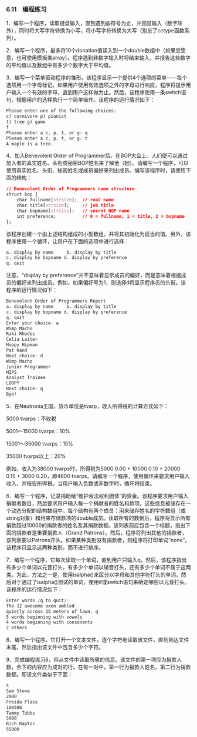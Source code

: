 ### 6.11　编程练习

1．编写一个程序，读取键盘输入，直到遇到@符号为止，并回显输入（数字除外），同时将大写字符转换为小写，将小写字符转换为大写（别忘了cctype函数系列）。

2．编写一个程序，最多将10个donation值读入到一个double数组中（如果您愿意，也可使用模板类array）。程序遇到非数字输入时将结束输入，并报告这些数字的平均值以及数组中有多少个数字大于平均值。

3．编写一个菜单驱动程序的雏形。该程序显示一个提供4个选项的菜单——每个选项用一个字母标记。如果用户使用有效选项之外的字母进行响应，程序将提示用户输入一个有效的字母，直到用户这样做为止。然后，该程序使用一条switch语句，根据用户的选择执行一个简单操作。该程序的运行情况如下：

```css
Please enter one of the following choices:
c) carnivore p) pianist
t) tree g) game
f
Please enter a c, p, t, or g: q
Please enter a c, p, t, or g: t
A maple is a tree.
```

4．加入Benevolent Order of Programmer后，在BOP大会上，人们便可以通过加入者的真实姓名、头衔或秘密BOP姓名来了解他（她）。请编写一个程序，可以使用真实姓名、头衔、秘密姓名或成员偏好来列出成员。编写该程序时，请使用下面的结构：

```css
// Benevolent Order of Programmers name structure
struct bop {
    char fullname[strsize];  // real name
    char title[strsize];     // job title
    char bopname[strsize];   // secret BOP name
    int preference;          // 0 = fullname, 1 = title, 2 = bopname
};
```

该程序创建一个由上述结构组成的小型数组，并将其初始化为适当的值。另外，该程序使用一个循环，让用户在下面的选项中进行选择：

```css
a. display by name     b. display by title
c. display by bopname d. display by preference
q. quit
```

注意，“display by preference”并不意味着显示成员的偏好，而是意味着根据成员的偏好来列出成员。例如，如果偏好号为1，则选择d将显示程序员的头衔。该程序的运行情况如下：

```css
Benevolent Order of Programmers Report
a. display by name     b. display by title
c. display by bopname d. display by preference
q. quit
Enter your choice: a
Wimp Macho
Raki Rhodes
Celia Laiter
Hoppy Hipman
Pat Hand
Next choice: d
Wimp Macho
Junior Programmer
MIPS
Analyst Trainee
LOOPY
Next choice: q
Bye!
```

5．在Neutronia王国，货币单位是tvarp，收入所得税的计算方式如下：

5000 tvarps：不收税

5001～15000 tvarps：10%

15001～35000 tvarps：15%

35000 tvarps以上：20%

例如，收入为38000 tvarps时，所得税为5000 0.00 + 10000 0.10 + 20000 0.15 + 3000 0.20，即4600 tvarps。请编写一个程序，使用循环来要求用户输入收入，并报告所得税。当用户输入负数或非数字时，循环将结束。

6．编写一个程序，记录捐助给“维护合法权利团体”的资金。该程序要求用户输入捐献者数目，然后要求用户输入每一个捐献者的姓名和款项。这些信息被储存在一个动态分配的结构数组中。每个结构有两个成员：用来储存姓名的字符数组（或string对象）和用来存储款项的double成员。读取所有的数据后，程序将显示所有捐款超过10000的捐款者的姓名及其捐款数额。该列表前应包含一个标题，指出下面的捐款者是重要捐款人（Grand Patrons）。然后，程序将列出其他的捐款者，该列表要以Patrons开头。如果某种类别没有捐款者，则程序将打印单词“none”。该程序只显示这两种类别，而不进行排序。

7．编写一个程序，它每次读取一个单词，直到用户只输入q。然后，该程序指出有多少个单词以元音打头，有多少个单词以辅音打头，还有多少个单词不属于这两类。为此，方法之一是，使用isalpha()来区分以字母和其他字符打头的单词，然后对于通过了isalpha()测试的单词，使用if或switch语句来确定哪些以元音打头。该程序的运行情况如下：

```css
Enter words (q to quit):
The 12 awesome oxen ambled
quietly across 15 meters of lawn. q
5 words beginning with vowels
4 words beginning with consonants
2 others
```

8．编写一个程序，它打开一个文本文件，逐个字符地读取该文件，直到到达文件末尾，然后指出该文件中包含多少个字符。

9．完成编程练习6，但从文件中读取所需的信息。该文件的第一项应为捐款人数，余下的内容应为成对的行。在每一对中，第一行为捐款人姓名，第二行为捐款数额。即该文件类似于下面：

```css
4
Sam Stone
2000
Freida Flass
100500
Tammy Tubbs
5000
Rich Raptor
55000
```



